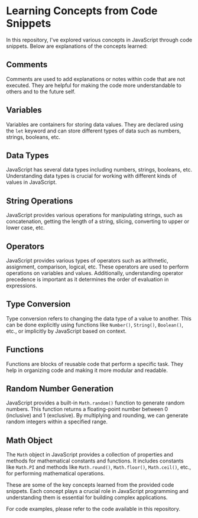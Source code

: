 # Learning Concepts from Code Snippets

In this repository, I've explored various concepts in JavaScript through code snippets. Below are explanations of the concepts learned:

## Comments

Comments are used to add explanations or notes within code that are not executed. They are helpful for making the code more understandable to others and to the future self.

## Variables

Variables are containers for storing data values. They are declared using the `let` keyword and can store different types of data such as numbers, strings, booleans, etc.

## Data Types

JavaScript has several data types including numbers, strings, booleans, etc. Understanding data types is crucial for working with different kinds of values in JavaScript.

## String Operations

JavaScript provides various operations for manipulating strings, such as concatenation, getting the length of a string, slicing, converting to upper or lower case, etc.

## Operators

JavaScript provides various types of operators such as arithmetic, assignment, comparison, logical, etc. These operators are used to perform operations on variables and values. Additionally, understanding operator precedence is important as it determines the order of evaluation in expressions.

## Type Conversion

Type conversion refers to changing the data type of a value to another. This can be done explicitly using functions like `Number()`, `String()`, `Boolean()`, etc., or implicitly by JavaScript based on context.

## Functions

Functions are blocks of reusable code that perform a specific task. They help in organizing code and making it more modular and readable.

## Random Number Generation

JavaScript provides a built-in `Math.random()` function to generate random numbers. This function returns a floating-point number between 0 (inclusive) and 1 (exclusive). By multiplying and rounding, we can generate random integers within a specified range.

## Math Object

The `Math` object in JavaScript provides a collection of properties and methods for mathematical constants and functions. It includes constants like `Math.PI` and methods like `Math.round()`, `Math.floor()`, `Math.ceil()`, etc., for performing mathematical operations.

These are some of the key concepts learned from the provided code snippets. Each concept plays a crucial role in JavaScript programming and understanding them is essential for building complex applications.

For code examples, please refer to the code available in this repository.
